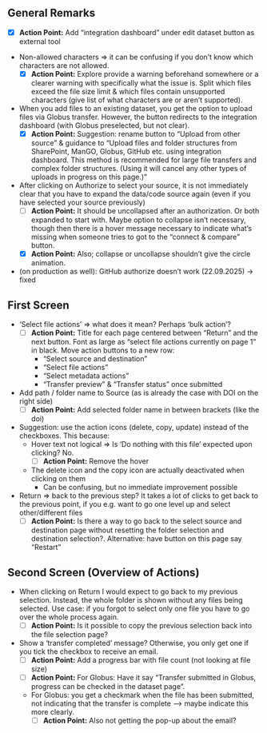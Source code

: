 ## General Remarks
- [x] **Action Point:** Add “integration dashboard” under edit dataset button as external tool
- Non-allowed characters => it can be confusing if you don’t know which characters are not allowed.
    - [x] **Action Point:** Explore provide a warning beforehand somewhere or a clearer warning with specifically what the issue is. Split which files exceed the file size limit & which files contain unsupported characters (give list of what characters are or aren’t supported).
- When you add files to an existing dataset, you get the option to upload files via Globus transfer. However, the button redirects to the integration dashboard (with Globus preselected, but not clear).
    - [x] **Action Point:** Suggestion: rename button to “Upload from other source” & guidance to “Upload files and folder structures from SharePoint, ManGO, Globus, GitHub etc. using integration dashboard. This method is recommended for large file transfers and complex folder structures. (Using it will cancel any other types of uploads in progress on this page.)”
- After clicking on Authorize to select your source, it is not immediately clear that you have to expand the data/code source again (even if you have selected your source previously)
    - [ ] **Action Point:** It should be uncollapsed after an authorization. Or both expanded to start with. Maybe option to collapse isn’t necessary, though then there is a hover message necessary to indicate what’s missing when someone tries to got to the “connect & compare” button.
    - [x] **Action Point:** Also; collapse or uncollapse shouldn’t give the circle animation.
- (on production as well): GitHub authorize doesn’t work (22.09.2025) -> fixed

## First Screen

- ‘Select file actions’ => what does it mean? Perhaps ‘bulk action’?
    - [ ] **Action Point:** Title for each page centered between “Return” and the next button. Font as large as “select file actions currently on page 1” in black. Move action buttons to a new row:
        - “Select source and destination”
        - “Select file actions”
        - “Select metadata actions”
        - “Transfer preview” & “Transfer status” once submitted
- Add path / folder name to Source (as is already the case with DOI on the right side)
    - [ ] **Action Point:** Add selected folder name in between brackets (like the doi)
- Suggestion: use the action icons (delete, copy, update) instead of the checkboxes. This because:
    - Hover text not logical => Is ‘Do nothing with this file’ expected upon clicking? No.
        - [ ] **Action Point:** Remove the hover
    - The delete icon  and the copy icon  are actually deactivated when clicking on them
        - Can be confusing, but no immediate improvement possible
- Return => back to the previous step? It takes a lot of clicks to get back to the previous point, if you e.g. want to go one level up and select other/different files
    - [ ] **Action Point:** Is there a way to go back to the select source and destination page without resetting the folder selection and destination selection?. Alternative: have button on this page say “Restart”
    
## Second Screen (Overview of Actions)

- When clicking on Return I would expect to go back to my previous selection. Instead, the whole folder is shown without any files being selected. Use case: if you forgot to select only one file you have to go over the whole process again.
    - [ ] **Action Point:** Is it possible to copy the previous selection back into the file selection page?
- Show a ‘transfer completed’ message? Otherwise, you only get one if you tick the checkbox to receive an email.
    - [ ] **Action Point:** Add a progress bar with file count (not looking at file size)
    - [ ] **Action Point:** For Globus: Have it say “Transfer submitted in Globus, progress can be checked in the dataset page”.
    - For Globus: you get a checkmark when the file has been submitted, not indicating that the transfer is complete --> maybe indicate this more clearly.
        - [ ] **Action Point:** Also not getting the pop-up about the email?
